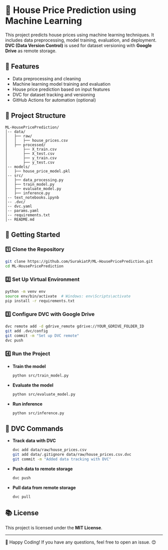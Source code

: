 # 🏡 House Price Prediction using Machine Learning

This project predicts house prices using machine learning techniques. It includes data preprocessing, model training, evaluation, and deployment. **DVC (Data Version Control)** is used for dataset versioning with **Google Drive** as remote storage.

## 🚀 Features
- Data preprocessing and cleaning
- Machine learning model training and evaluation
- House price prediction based on input features
- DVC for dataset tracking and versioning
- GitHub Actions for automation (optional)

## 📂 Project Structure
```
ML-HousePricePrediction/
│-- data/
│   ├── raw/                  
│   │   ├── house_prices.csv
│   ├── processed/            
│       ├── X_train.csv
│       ├── X_test.csv
│       ├── y_train.csv
│       ├── y_test.csv
│-- models/                   
│   ├── house_price_model.pkl
│-- src/                      
│   ├── data_processing.py
│   ├── train_model.py
│   ├── evaluate_model.py
│   ├── inference.py
│-- text_notebooks.ipynb 
│-- .dvc/                     
│-- dvc.yaml                  
│-- params.yaml               
│-- requirements.txt          
│-- README.md                 
```

## 📌 Getting Started
### 1️⃣ Clone the Repository
```bash
git clone https://github.com/SurakiatP/ML-HousePricePrediction.git
cd ML-HousePricePrediction
```

### 2️⃣ Set Up Virtual Environment
```bash
python -m venv env
source env/bin/activate  # Windows: env\Scripts\activate
pip install -r requirements.txt
```

### 3️⃣ Configure DVC with Google Drive
```bash
dvc remote add -d gdrive_remote gdrive://YOUR_GDRIVE_FOLDER_ID
git add .dvc/config
git commit -m "Set up DVC remote"
dvc push
```

### 4️⃣ Run the Project
- **Train the model**  
  ```bash
  python src/train_model.py
  ```
- **Evaluate the model**  
  ```bash
  python src/evaluate_model.py
  ```
- **Run inference**  
  ```bash
  python src/inference.py
  ```

## 📓 DVC Commands
- **Track data with DVC**  
  ```bash
  dvc add data/raw/house_prices.csv
  git add data/.gitignore data/raw/house_prices.csv.dvc
  git commit -m "Added data tracking with DVC"
  ```
- **Push data to remote storage**  
  ```bash
  dvc push
  ```
- **Pull data from remote storage**  
  ```bash
  dvc pull
  ```

## 📚 License
This project is licensed under the **MIT License**.

---

🚀 Happy Coding! If you have any questions, feel free to open an issue. 😊

